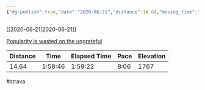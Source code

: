 ```yaml
---
{"dg-publish":true,"date":"2020-06-21","distance":14.64,"moving_time":"1:58:46","elapsed_time":"1:59:22","pace":"8:06","total_elevation_gain":1767,"url":"https://www.strava.com/activities/3651099442","permalink":"/01-personal/strava/2020-06-21-popularity-is-wasted-on-the-ungrateful/","dgPassFrontmatter":true}
---
```



[[2020-06-21\|2020-06-21]]

[Popularity is wasted on the ungrateful](https://www.strava.com/activities/3651099442)

| Distance | Time    | Elapsed Time | Pace | Elevation |
| -------- | ------- | ------------ | ---- | --------- |
| 14.64    | 1:58:46 | 1:59:22      | 8:06 | 1767      |




#strava
